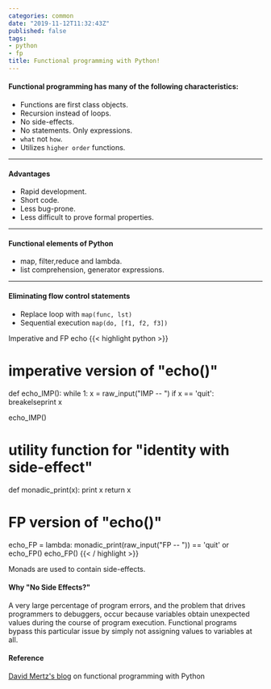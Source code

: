 ```yaml
---
categories: common
date: "2019-11-12T11:32:43Z"
published: false
tags:
- python
- fp
title: Functional programming with Python!
---
```


#### Functional programming has many of the following characteristics:
* Functions are first class objects.
* Recursion instead of loops.
* No side-effects. 
* No statements. Only expressions.
* `what` not `how`.
* Utilizes `higher order` functions.

---

#### Advantages
* Rapid development.
* Short code.
* Less bug-prone.
* Less difficult to prove formal properties.

---


#### Functional elements of Python
* map, filter,reduce and lambda.
* list comprehension, generator expressions.

---

#### Eliminating flow control statements
* Replace loop with `map(func, lst)`
* Sequential execution `map(do, [f1, f2, f3])`

Imperative and FP echo
{{< highlight python >}}
# imperative version of "echo()"
def echo_IMP():
    while 1:
        x = raw_input("IMP -- ")
        if x == 'quit':
            breakelseprint x

echo_IMP()

# utility function for "identity with side-effect"
def monadic_print(x):
    print x
    return x

# FP version of "echo()"
echo_FP = lambda: monadic_print(raw_input("FP -- ")) == 'quit' or echo_FP()
echo_FP()
{{< / highlight >}}

Monads are used to contain side-effects.

#### Why "No Side Effects?"
A very large percentage of program errors, and the problem that drives programmers to debuggers, occur because variables obtain unexpected values during the course of program execution. Functional programs bypass this particular issue by simply not assigning values to variables at all.  

#### Reference
[David Mertz's blog] on functional programming with Python

[David Mertz's blog]: https://developer.ibm.com/articles/l-prog/
